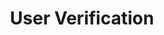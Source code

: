 ---
title: "User Verification"
description: "First introduced as part of FIDO2, user verification indicates a user verified their ownership of a FIDO authenticator by entering a PIN in the client or otherwise activating the authenticator with a PIN or biometric.  User presence is a mandatory feature for all FIDO2 authenticators."
category: ctap2
keywords: uv, clientpin
last_test_date: "2024-05-07"
test_url: "/tests/template.html"
test_results_url: ""
stats: {
    chrome: {
        windows-10: {
            "124":"y #1"
        },
        windows-11: {
            "124":"y #1"
        },
        macos: {
            "124":"y"
        },
        android: {
            "124":"y"
        },
        linux: {
            "124":"y"
        }
    },
    firefox: {
        windows-10: {
            "123":"y #1"
        },
        windows-11: {
            "123":"y #1"
        },
        macos: {
            "123":"y"
        },
        linux: {
            "a23":"y"
        }
    },
    safari: {
        macos: {
            "14.4.1":"y"
        },
        ios: {
            "14.4.1":"y"
        }
    }
}
notes: ""
notes_by_num: {
    "1": "FIDO2 Support provided by Windows' webauthn.dll."

}
links: {
}
---